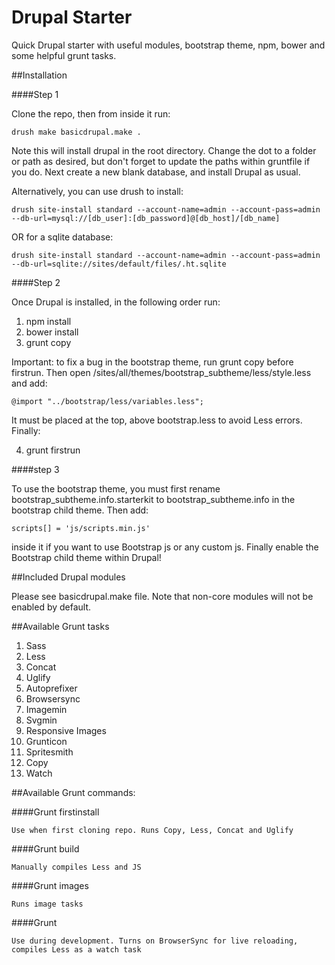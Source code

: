 Drupal Starter
============

Quick Drupal starter with useful modules, bootstrap theme, npm, bower and some helpful grunt tasks.

##Installation

####Step 1

Clone the repo, then from inside it run:

```drush make basicdrupal.make .```

Note this will install drupal in the root directory. Change the dot to a folder or path as desired, but don't forget to update the paths within gruntfile if you do. Next create a new blank database, and install Drupal as usual.

Alternatively, you can use drush to install:

```drush site-install standard --account-name=admin --account-pass=admin --db-url=mysql://[db_user]:[db_password]@[db_host]/[db_name]```

OR for a sqlite database:

```drush site-install standard --account-name=admin --account-pass=admin --db-url=sqlite://sites/default/files/.ht.sqlite```

####Step 2

Once Drupal is installed, in the following order run:

1. npm install
2. bower install
3. grunt copy

Important: to fix a bug in the bootstrap theme, run grunt copy before firstrun. Then open /sites/all/themes/bootstrap_subtheme/less/style.less and add:

```@import "../bootstrap/less/variables.less";```

It must be placed at the top, above bootstrap.less to avoid Less errors. Finally:

<ol start=4><li>grunt firstrun</li></ol>

####step 3

To use the bootstrap theme, you must first rename bootstrap_subtheme.info.starterkit to bootstrap_subtheme.info in the bootstrap child theme. Then add:

```scripts[] = 'js/scripts.min.js'```

inside it if you want to use Bootstrap js or any custom js. Finally enable the Bootstrap child theme within Drupal!

##Included Drupal modules

Please see basicdrupal.make file. Note that non-core modules will not be enabled by default.

##Available Grunt tasks

1. Sass
2. Less
3. Concat
4. Uglify
5. Autoprefixer
6. Browsersync
7. Imagemin
8. Svgmin
9. Responsive Images
10. Grunticon
11. Spritesmith
12. Copy
13. Watch

##Available Grunt commands:

####Grunt firstinstall

```Use when first cloning repo. Runs Copy, Less, Concat and Uglify```

####Grunt build

```Manually compiles Less and JS```

####Grunt images

```Runs image tasks```

####Grunt

```Use during development. Turns on BrowserSync for live reloading, compiles Less as a watch task```
